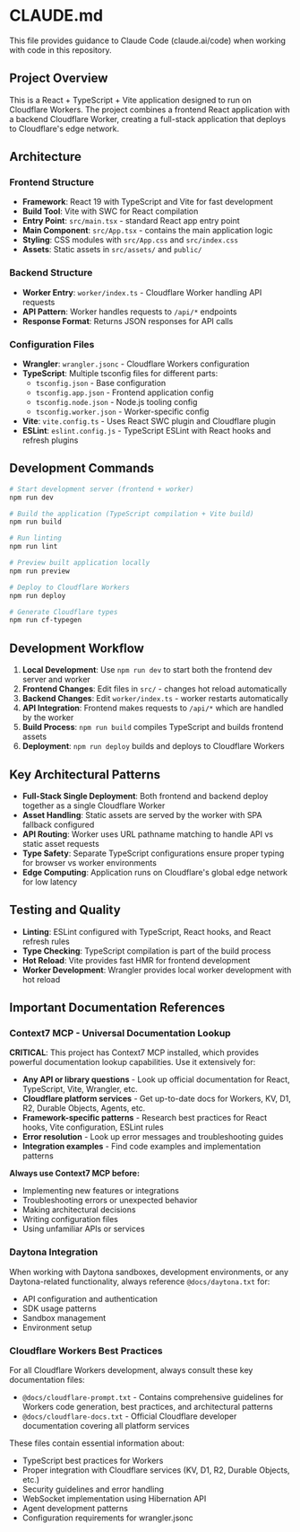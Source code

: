 # CLAUDE.md

This file provides guidance to Claude Code (claude.ai/code) when working with code in this repository.

## Project Overview

This is a React + TypeScript + Vite application designed to run on Cloudflare Workers. The project combines a frontend React application with a backend Cloudflare Worker, creating a full-stack application that deploys to Cloudflare's edge network.

## Architecture

### Frontend Structure
- **Framework**: React 19 with TypeScript and Vite for fast development
- **Build Tool**: Vite with SWC for React compilation
- **Entry Point**: `src/main.tsx` - standard React app entry point
- **Main Component**: `src/App.tsx` - contains the main application logic
- **Styling**: CSS modules with `src/App.css` and `src/index.css`
- **Assets**: Static assets in `src/assets/` and `public/`

### Backend Structure
- **Worker Entry**: `worker/index.ts` - Cloudflare Worker handling API requests
- **API Pattern**: Worker handles requests to `/api/*` endpoints
- **Response Format**: Returns JSON responses for API calls

### Configuration Files
- **Wrangler**: `wrangler.jsonc` - Cloudflare Workers configuration
- **TypeScript**: Multiple tsconfig files for different parts:
  - `tsconfig.json` - Base configuration
  - `tsconfig.app.json` - Frontend application config
  - `tsconfig.node.json` - Node.js tooling config
  - `tsconfig.worker.json` - Worker-specific config
- **Vite**: `vite.config.ts` - Uses React SWC plugin and Cloudflare plugin
- **ESLint**: `eslint.config.js` - TypeScript ESLint with React hooks and refresh plugins

## Development Commands

```bash
# Start development server (frontend + worker)
npm run dev

# Build the application (TypeScript compilation + Vite build)
npm run build

# Run linting
npm run lint

# Preview built application locally
npm run preview

# Deploy to Cloudflare Workers
npm run deploy

# Generate Cloudflare types
npm run cf-typegen
```

## Development Workflow

1. **Local Development**: Use `npm run dev` to start both the frontend dev server and worker
2. **Frontend Changes**: Edit files in `src/` - changes hot reload automatically
3. **Backend Changes**: Edit `worker/index.ts` - worker restarts automatically
4. **API Integration**: Frontend makes requests to `/api/*` which are handled by the worker
5. **Build Process**: `npm run build` compiles TypeScript and builds frontend assets
6. **Deployment**: `npm run deploy` builds and deploys to Cloudflare Workers

## Key Architectural Patterns

- **Full-Stack Single Deployment**: Both frontend and backend deploy together as a single Cloudflare Worker
- **Asset Handling**: Static assets are served by the worker with SPA fallback configured
- **API Routing**: Worker uses URL pathname matching to handle API vs static asset requests
- **Type Safety**: Separate TypeScript configurations ensure proper typing for browser vs worker environments
- **Edge Computing**: Application runs on Cloudflare's global edge network for low latency

## Testing and Quality

- **Linting**: ESLint configured with TypeScript, React hooks, and React refresh rules
- **Type Checking**: TypeScript compilation is part of the build process
- **Hot Reload**: Vite provides fast HMR for frontend development
- **Worker Development**: Wrangler provides local worker development with hot reload

## Important Documentation References

### Context7 MCP - Universal Documentation Lookup
**CRITICAL**: This project has Context7 MCP installed, which provides powerful documentation lookup capabilities. Use it extensively for:
- **Any API or library questions** - Look up official documentation for React, TypeScript, Vite, Wrangler, etc.
- **Cloudflare platform services** - Get up-to-date docs for Workers, KV, D1, R2, Durable Objects, Agents, etc.
- **Framework-specific patterns** - Research best practices for React hooks, Vite configuration, ESLint rules
- **Error resolution** - Look up error messages and troubleshooting guides
- **Integration examples** - Find code examples and implementation patterns

**Always use Context7 MCP before:**
- Implementing new features or integrations
- Troubleshooting errors or unexpected behavior
- Making architectural decisions
- Writing configuration files
- Using unfamiliar APIs or services

### Daytona Integration
When working with Daytona sandboxes, development environments, or any Daytona-related functionality, always reference `@docs/daytona.txt` for:
- API configuration and authentication
- SDK usage patterns
- Sandbox management
- Environment setup

### Cloudflare Workers Best Practices
For all Cloudflare Workers development, always consult these key documentation files:
- `@docs/cloudflare-prompt.txt` - Contains comprehensive guidelines for Workers code generation, best practices, and architectural patterns
- `@docs/cloudflare-docs.txt` - Official Cloudflare developer documentation covering all platform services

These files contain essential information about:
- TypeScript best practices for Workers
- Proper integration with Cloudflare services (KV, D1, R2, Durable Objects, etc.)
- Security guidelines and error handling
- WebSocket implementation using Hibernation API
- Agent development patterns
- Configuration requirements for wrangler.jsonc